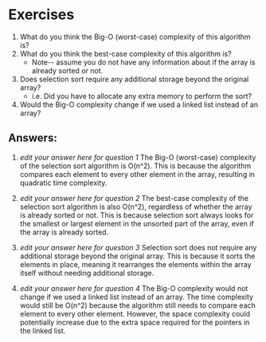 # Exercises

1. What do you think the Big-O (worst-case) complexity of this algorithm is? 
2. What do you think the best-case complexity of this algorithm is? 
	- Note-- assume you do not have any information about if the array is already sorted or not.
3. Does selection sort require any additional storage beyond the original array? 
	- i.e. Did you have to allocate any extra memory to perform the sort?
5. Would the Big-O complexity change if we used a linked list instead of an array?

## Answers:

1. *edit your answer here for question 1*
The Big-O (worst-case) complexity of the selection sort algorithm is O(n^2). This is because the algorithm compares each element to every other element in the array, resulting in quadratic time complexity.

2. *edit your answer here for question 2*
The best-case complexity of the selection sort algorithm is also O(n^2), regardless of whether the array is already sorted or not. This is because selection sort always looks for the smallest or largest element in the unsorted part of the array, even if the array is already sorted.

3. *edit your answer here for question 3*
Selection sort does not require any additional storage beyond the original array. This is because it sorts the elements in place, meaning it rearranges the elements within the array itself without needing additional storage.

4. *edit your answer here for question 4*
The Big-O complexity would not change if we used a linked list instead of an array. The time complexity would still be O(n^2) because the algorithm still needs to compare each element to every other element. However, the space complexity could potentially increase due to the extra space required for the pointers in the linked list.
